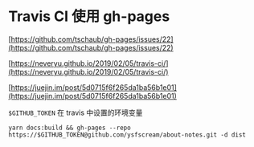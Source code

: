 # Travis CI 使用 gh-pages

[https://github.com/tschaub/gh-pages/issues/22](https://github.com/tschaub/gh-pages/issues/22)

[https://neveryu.github.io/2019/02/05/travis-ci/](https://neveryu.github.io/2019/02/05/travis-ci/)

[https://juejin.im/post/5d0715f6f265da1ba56b1e01](https://juejin.im/post/5d0715f6f265da1ba56b1e01)

`$GITHUB_TOKEN` 在 travis 中设置的环境变量

```shell
yarn docs:build && gh-pages --repo https://$GITHUB_TOKEN@github.com/ysfscream/about-notes.git -d dist
```
